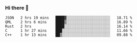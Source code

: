 ### Hi there 👋

<!--
**WShiBin/WShiBin** is a ✨ _special_ ✨ repository because its `README.md` (this file) appears on your GitHub profile.

Here are some ideas to get you started:

- 🔭 I’m currently working on ...
- 🌱 I’m currently learning ...
- 👯 I’m looking to collaborate on ...
- 🤔 I’m looking for help with ...
- 💬 Ask me about ...
- 📫 How to reach me: ...
- 😄 Pronouns: ...
- ⚡ Fun fact: ...
-->

<!--START_SECTION:waka-->
```text
JSON   2 hrs 19 mins   ████▓░░░░░░░░░░░░░░░░░░░░   18.71 % 
QML    2 hrs 6 mins    ████▒░░░░░░░░░░░░░░░░░░░░   16.89 % 
Rust   2 hrs           ████░░░░░░░░░░░░░░░░░░░░░   16.14 % 
C      1 hr 27 mins    ███░░░░░░░░░░░░░░░░░░░░░░   11.66 % 
C++    1 hr 13 mins    ██▒░░░░░░░░░░░░░░░░░░░░░░   09.88 % 
```
<!--END_SECTION:waka-->
